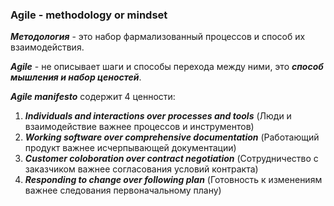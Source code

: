 ### Agile - methodology or mindset

***Методология*** - это набор фармализованный процессов и способ их взаимодействия.

***Agile*** - не описывает шаги и способы перехода между ними, это ***способ мышления и набор ценостей***.

***Agile manifesto*** содержит 4 ценности:
1. ***Individuals and interactions over processes and tools*** (Люди и взаимодействие важнее процессов и инструментов)
2. ***Working software over comprehensive documentation*** (Работающий продукт важнее исчерпывающей документации)
3. ***Customer coloboration over contract negotiation*** (Сотрудничество с заказчиком важнее согласования условий контракта)
4. ***Responding to change over following plan*** (Готовность к изменениям важнее следования первоначальному плану)
